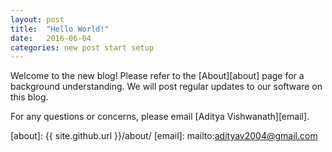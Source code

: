 ```yaml
---
layout: post
title:  "Hello World!"
date:   2016-06-04
categories: new post start setup
---
```


Welcome to the new blog! Please refer to the [About][about] page for a background understanding. We will post regular updates to our software on this blog. 

For any questions or concerns, please email [Aditya Vishwanath][email].

[about]: {{ site.github.url }}/about/
[email]: mailto:adityav2004@gmail.com